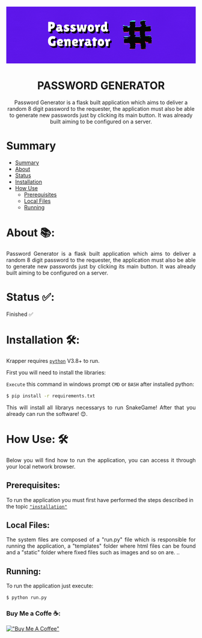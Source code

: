 <!--https://blog.rocketseat.com.br/como-fazer-um-bom-readme/#-logo-ou-banner-->

![PASSWORD](https://raw.githubusercontent.com/GuiAnacleto/PasswordGenerator/main/README/Capa.gif)

<!--Title-->
<h1 align="center">PASSWORD GENERATOR</h1>

<!--Description-->
<p align="center">Password Generator is a flask built application which aims to deliver a random 8 digit password to the requester, the application must also be able to generate new passwords just by clicking its main button. It was already built aiming to be configured on a server.</p>

<!--Sumario-->

# Summary

- [Summary](#Status)
- [About](#About)
- [Status](#Status)
- [Installation](#Installation)
- [How Use](###Running)
  - [Prerequisites](#Python)
  - [Local Files](#Python)
  - [Running](#Python)

# About 📚:

<p align="justify">Password Generator is a flask built application which aims to deliver a random 8 digit password to the requester, the application must also be able to generate new passwords just by clicking its main button. It was already built aiming to be configured on a server.</p>

# Status ✅:

<p>Finished ✅</p>

# Installation 🛠️:

Krapper requires [`python`](https://www.python.org/downloads/) V3.8+ to run.

First you will need to install the libraries:

`Execute` this command in windows prompt `CMD` or `BASH` after installed python:

```bash
$ pip install -r requirements.txt
```

<p align="justify">This will install all librarys necessarys to run SnakeGame! After that you already can run the software! 😊.</p>

# How Use: 🛠️

<p align="justify">Below you will find how to run the application, you can access it through your local network browser. </p>

## Prerequisites:

To run the application you must first have performed the steps described in the topic [`"installation"`](#installation)

## Local Files:

<p align="justify">The system files are composed of a "run.py" file which is responsible for running the application, a "templates" folder where html files can be found and a "static" folder where fixed files such as images and so on are. ..</p>

## Running:

To run the application just execute:

```bash
$ python run.py
```

<h3 align="left">Buy Me a Coffe ☕:</h3>

[!["Buy Me A Coffee"](https://www.buymeacoffee.com/assets/img/custom_images/orange_img.png)](https://www.buymeacoffee.com/guianacleto)
